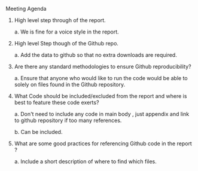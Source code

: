  Meeting Agenda

1.  High level step through of the report.

    a.  We is fine for a voice style in the report.

2.  High level Step though of the Github repo.

    a.  Add the data to github so that no extra downloads are required.

3.  Are there any standard methodologies to ensure Github
    reproducibility?

    a.  Ensure that anyone who would like to run the code would be able
        to solely on files found in the Github repository.

4.  What Code should be included/excluded from the report and where is
    best to feature these code exerts?

    a.  Don't need to include any code in main body , just appendix and
        link to github repository if too many references.

    b.  Can be included.

5.  What are some good practices for referencing Github code in the
    report ?

    a.  Include a short description of where to find which files.
